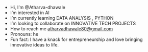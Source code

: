 -  Hi, I’m @Atharva-dhawale
-  I’m interested in AI 
-  I’m currently learning DATA ANALYSIS , PYTHON
-  I’m looking to collaborate on INNOVATIVE TECH PROJECTS
-  How to reach me atharvadhawale80@gmail.com
-  Pronouns: he
-  Fun fact: I have a knack for entrepreneurship and love bringing innovative ideas to life.

<!---
Atharva-dhawale/Atharva-dhawale is a ✨ special ✨ repository because its `README.md` (this file) appears on your GitHub profile.
You can click the Preview link to take a look at your changes.
--->
